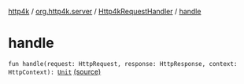 [http4k](../../index.md) / [org.http4k.server](../index.md) / [Http4kRequestHandler](index.md) / [handle](./handle.md)

# handle

`fun handle(request: HttpRequest, response: HttpResponse, context: HttpContext): `[`Unit`](https://kotlinlang.org/api/latest/jvm/stdlib/kotlin/-unit/index.html) [(source)](https://github.com/http4k/http4k/blob/master/http4k-server-apache/src/main/kotlin/org/http4k/server/ApacheServer.kt#L30)